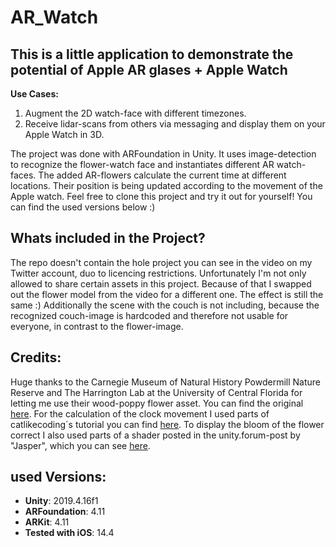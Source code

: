 # AR_Watch

This is a little application to demonstrate the potential of Apple AR glases + Apple Watch
-
**Use Cases:**
1. Augment the 2D watch-face with different timezones.
2. Receive lidar-scans from others via messaging and display them on your Apple Watch in 3D.

The project was done with ARFoundation in Unity. It uses image-detection to recognize the flower-watch face and instantiates different AR watch-faces. The added AR-flowers calculate the current time at different locations. Their position is being updated according to the movement of the Apple watch.
Feel free to clone this project and try it out for yourself! You can find the used versions below :) 

Whats included in the Project?
-
The repo doesn't contain the hole project you can see in the video on my Twitter account, duo to licencing restrictions. Unfortunately I'm not only allowed to share certain assets in this project. Because of that I swapped out the flower model from the video for a different one. The effect is still the same :)
Additionally the scene with the couch is not including, because the recognized couch-image is hardcoded and therefore not usable for everyone, in contrast to the flower-image.

Credits:
-
Huge thanks to the Carnegie Museum of Natural History Powdermill Nature Reserve and The Harrington Lab at the University of Central Florida for letting me use their wood-poppy flower asset. You can find the original [here](https://sketchfab.com/3d-models/wood-poppy-stylophorum-diphyllum-9ec0e9caea9b435d9df465a0f61b08919).
For the calculation of the clock movement I used parts of catlikecoding´s tutorial you can find [here](https://catlikecoding.com/unity/tutorials/basics/game-objects-and-scripts/).
To display the bloom of the flower correct I also used parts of a shader posted in the unity.forum-post by "Jasper", which you can see [here](https://forum.unity.com/threads/unlit-with-adjustable-alpha.115455/).


used Versions:
-
* **Unity**:        2019.4.16f1
* **ARFoundation**: 4.11
* **ARKit**:        4.11
* **Tested with iOS**: 14.4
